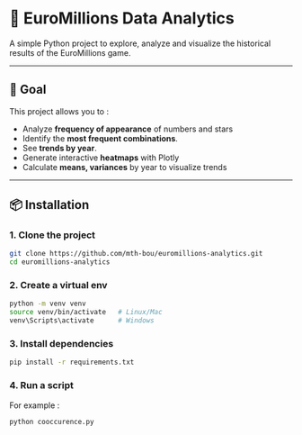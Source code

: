 # 🎲 EuroMillions Data Analytics

A simple Python project to explore, analyze and visualize the historical results of the EuroMillions game.

---

## 🚀 Goal

This project allows you to :

- Analyze **frequency of appearance** of numbers and stars
- Identify the **most frequent combinations**.
- See **trends by year**.
- Generate interactive **heatmaps** with Plotly
- Calculate **means, variances** by year to visualize trends

---

## 📦 Installation

### 1. Clone the project

```bash
git clone https://github.com/mth-bou/euromillions-analytics.git
cd euromillions-analytics
```
### 2. Create a virtual env

```bash
python -m venv venv
source venv/bin/activate   # Linux/Mac
venv\Scripts\activate      # Windows
```
### 3. Install dependencies

```bash
pip install -r requirements.txt
```

### 4. Run a script

For example :

```bash
python cooccurence.py
```